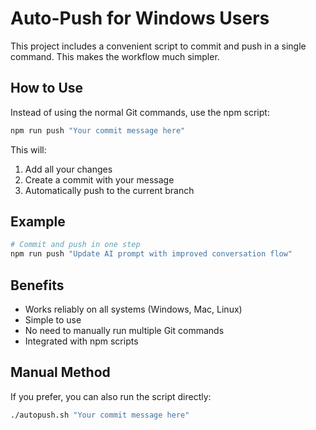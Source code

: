 # Auto-Push for Windows Users

This project includes a convenient script to commit and push in a single command. This makes the workflow much simpler.

## How to Use

Instead of using the normal Git commands, use the npm script:

```bash
npm run push "Your commit message here"
```

This will:
1. Add all your changes
2. Create a commit with your message
3. Automatically push to the current branch

## Example

```bash
# Commit and push in one step
npm run push "Update AI prompt with improved conversation flow"
```

## Benefits

- Works reliably on all systems (Windows, Mac, Linux)
- Simple to use
- No need to manually run multiple Git commands
- Integrated with npm scripts

## Manual Method

If you prefer, you can also run the script directly:

```bash
./autopush.sh "Your commit message here"
```